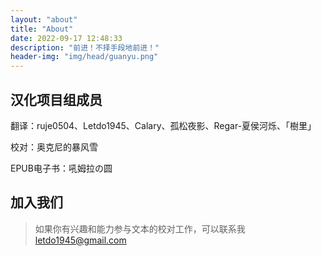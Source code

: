 ```yaml
---
layout: "about"
title: "About"
date: 2022-09-17 12:48:33
description: "前进！不择手段地前进！"
header-img: "img/head/guanyu.png"
---
```


## 汉化项目组成员

翻译：ruje0504、Letdo1945、Calary、孤松夜影、Regar-夏侯河烁、「樹里」

校对：奥克尼的暴风雪

EPUB电子书：吼姆拉の圆


## 加入我们
>  如果你有兴趣和能力参与文本的校对工作，可以联系我
>  letdo1945@gmail.com

